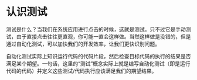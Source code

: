 # 认识测试

测试是什么？当我们在系统应用进行点击的时候，这就是测试。只不过它是手动测试，由于直接点击往往更直观，你可能一直会这样做。当然这样做是没错的，但是通过自动化测试，可以加快我们的开发效率，让我们更快识别问题。

自动化测试实际上知识运行代码的代码片段，然后检查目标代码的执行的结果是否满足某个期望。一句话，这里的“测试”概念实际上就是编写自动化测试（即是运行代码的代码）并定义这些测试/代码执行应该满足我们的期望结果。

<img :src="$withBase('/assets/what-is-test.png')">
